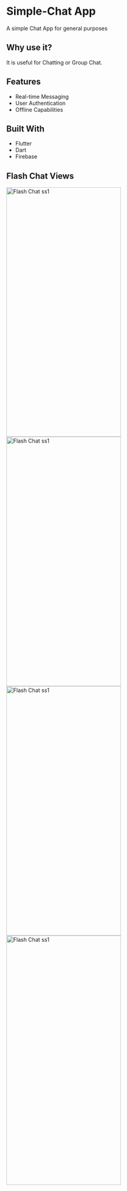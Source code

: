 # Simple-Chat App

A simple Chat App for general purposes 

## Why use it?

It is useful for Chatting or Group Chat.

## Features
* Real-time Messaging
* User Authentication
* Offline Capabilities


## Built With
* Flutter
* Dart
* Firebase

## Flash Chat Views
<img src="https://github.com/vishalambekar37/chat_app/assets/127341095/a945d178-8589-4f3a-82da-81c83db17b5b" alt="Flash Chat ss1" width="300" height="650">

<img src="https://github.com/vishalambekar37/chat_app/assets/127341095/efcf5197-2500-4885-a995-5ab05f75f264" alt="Flash Chat ss1" width="300" height="650">

<img src="https://github.com/vishalambekar37/chat_app/assets/127341095/d73f6679-ef9d-4a61-834c-4422bab20997" alt="Flash Chat ss1" width="300" height="650">

<img src="https://github.com/vishalambekar37/chat_app/assets/127341095/eda956f7-4abc-4198-a645-2e3a1cbfc078" alt="Flash Chat ss1" width="300" height="650">




